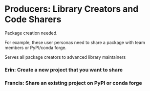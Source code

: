 # Producers: Library Creators and Code Sharers

Package creation needed.

For example, these user personas need to share a package with team members or PyPI/conda forge.

Serves all package creators to advanced library maintainers

### Erin: Create a new project that you want to share


### Francis: Share an existing project on PyPI or conda forge

